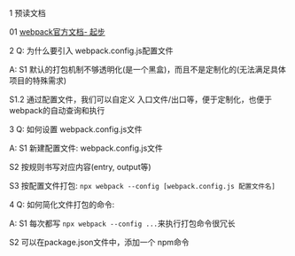 1 预读文档

01 [webpack官方文档- 起步](https://webpack.docschina.org/guides/getting-started/)


2 Q: 为什么要引入 webpack.config.js配置文件

A:
S1 默认的打包机制不够透明化(是一个黑盒)，而且不是定制化的(无法满足具体项目的特殊需求)

S1.2 通过配置文件，我们可以自定义 入口文件/出口等，便于定制化，也便于webpack的自动查询和执行


3 Q: 如何设置 webpack.config.js文件

A:
S1 新建配置文件: webpack.config.js文件

S2 按规则书写对应内容(entry, output等)

S3 按配置文件打包:  `npx webpack --config [webpack.config.js 配置文件名]`




4 Q: 如何简化文件打包的命令:

A:
S1 每次都写 `npx webpack --config ...`来执行打包命令很冗长

S2 可以在package.json文件中，添加一个 npm命令
